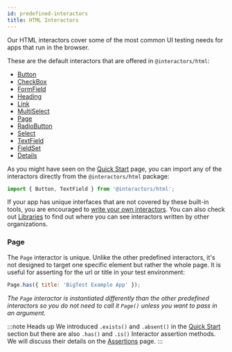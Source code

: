 ```yaml
---
id: predefined-interactors
title: HTML Interactors
---
```


Our HTML interactors cover some of the most common UI testing needs for apps that run in the browser.

These are the default interactors that are offered in `@interactors/html`:

- [Button](https://github.com/thefrontside/interactors/blob/main/packages/html/src/button.ts)
- [CheckBox](https://github.com/thefrontside/interactors/blob/main/packages/html/src/check-box.ts)
- [FormField](https://github.com/thefrontside/interactors/blob/main/packages/html/src/form-field.ts)
- [Heading](https://github.com/thefrontside/interactors/blob/main/packages/html/src/heading.ts)
- [Link](https://github.com/thefrontside/interactors/blob/main/packages/html/src/link.ts)
- [MultiSelect](https://github.com/thefrontside/interactors/blob/main/packages/html/src/multi-select.ts)
- [Page](https://github.com/thefrontside/interactors/blob/main/packages/html/src/page.ts)
- [RadioButton](https://github.com/thefrontside/interactors/blob/main/packages/html/src/radio-button.ts)
- [Select](https://github.com/thefrontside/interactors/blob/main/packages/html/src/select.ts)
- [TextField](https://github.com/thefrontside/interactors/blob/main/packages/html/src/text-field.ts)
- [FieldSet](https://github.com/thefrontside/interactors/blob/main/packages/html/src/field-set.ts)
- [Details](https://github.com/thefrontside/interactors/blob/main/packages/html/src/details.ts)

As you might have seen on the [Quick Start](/docs/) page, you can import any of the interactors directly from the `@interactors/html` package:

```js
import { Button, TextField } from '@interactors/html';
```

If your app has unique interfaces that are not covered by these built-in tools, you are encouraged to [write your own interactors](/docs/create-first-interactor). You can also check out [Libraries](/docs/library) to find out where you can see interactors written by other organizations.

### Page

The `Page` interactor is unique. Unlike the other predefined interactors, it's not designed to target one specific element but rather the whole page. It is useful for asserting for the url or title in your test environment:

```js
Page.has({ title: 'BigTest Example App' });
```
_The `Page` interactor is instantiated differently than the other predefined interactors so you do not need to call it `Page()` unless you want to pass in an argument._

:::note Heads up
We introduced `.exists()` and `.absent()` in the [Quick Start](/docs/) section but there are also `.has()` and `.is()` Interactor assertion methods. We will discuss their details on the [Assertions](/docs/assertions) page.
:::
